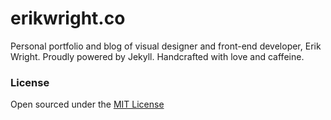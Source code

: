 # erikwright.co

Personal portfolio and blog of visual designer and front-end developer, Erik Wright. Proudly powered by Jekyll. Handcrafted with love and caffeine.

### License

Open sourced under the [MIT License](LICENSE.md)